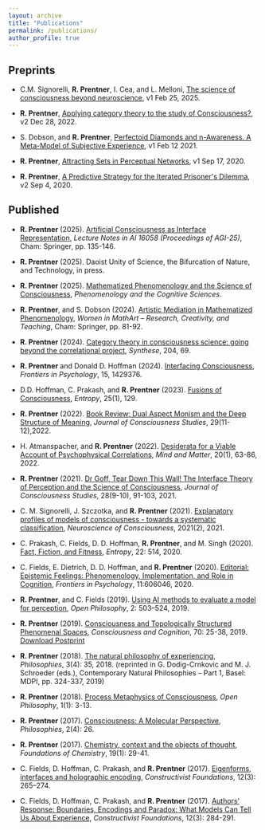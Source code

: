 ```yaml
---
layout: archive
title: "Publications"
permalink: /publications/
author_profile: true
---
```


<!-- {% if author.googlescholar %}
  You can also find my articles on <u><a href="{{author.googlescholar}}">my Google Scholar profile</a>.</u>
{% endif %}

{% include base_path %}

{% for post in site.publications reversed %}
  {% include archive-single.html %}
{% endfor %} -->

<!-- \* denotes equal contribution. -->

## Preprints 

* C.M. Signorelli, **R. Prentner**, I. Cea, and L. Melloni, [The science of consciousness beyond neuroscience](https://doi.org/10.31234/osf.io/bhj9t_v1), v1 Feb 25, 2025.

* **R. Prentner**, [Applying category theory to the study of Consciousness?](https://psyarxiv.com/3vhg9/), v2 Dec 28, 2022.

* S. Dobson, and **R. Prentner**, [Perfectoid Diamonds and n-Awareness. A Meta-Model of Subjective Experience](http://arxiv.org/abs/2102.07620), v1 Feb 12 2021.

* **R. Prentner**, [Attracting Sets in Perceptual Networks](https://arxiv.org/abs/2009.08101), v1 Sep 17, 2020.

* **R. Prentner**, [A Predictive Strategy for the Iterated Prisoner's Dilemma](https://arxiv.org/abs/2009.01668), v2 Sep 4, 2020.

## Published

* **R. Prentner** (2025). [Artificial Consciousness as Interface Representation](https://doi.org/10.48550/arXiv.2508.04383), *Lecture Notes in AI 16058 (Proceedings of AGI-25)*, Cham: Springer, pp. 135-146.

* **R. Prentner** (2025). Daoist Unity of Science, the Bifurcation of Nature, and Technology, in press.

* **R. Prentner** (2025). [Mathematized Phenomenology and the Science of Consciousness](https://doi.org/10.1007/s11097-025-10060-z), *Phenomenology and the Cognitive Sciences*.

* **R. Prentner**, and S. Dobson (2024). [Artistic Mediation in Mathematized Phenomenology](https://philarchive.org/archive/PREAMI-2), *Women in MathArt – Research, Creativity, and Teaching*, Cham: Springer, pp. 81-92.

* **R. Prentner** (2024). [Category theory in consciousness science: going beyond the correlational project](https://doi.org/10.1007/s11229-024-04718-5), *Synthese*, 204, 69.

* **R. Prentner** and Donald D. Hoffman (2024). [Interfacing Consciousness](https://doi.org/10.3389/fpsyg.2024.1429376), *Frontiers in Psychology*, 15, 1429376.

* D.D. Hoffman, C. Prakash, and **R. Prentner** (2023). [Fusions of Consciousness](https://doi.org/10.3390/e25010129), *Entropy*, 25(1), 129.

* **R. Prentner** (2022). [Book Review: Dual Aspect Monism and the Deep Structure of Meaning](https://doi.org/10.53765/20512201.29.11.232), *Journal of Consciousness Studies*, 29(11-12),2022.

* H. Atmanspacher, and **R. Prentner** (2022). [Desiderata for a Viable Account of Psychophysical Correlations](https://www.mindmatter.de/resources/pdf/atmprewww.pdf), *Mind and Matter*, 20(1), 63-86, 2022.

* **R. Prentner** (2021). [Dr Goff, Tear Down This Wall! The Interface Theory of Perception and the Science of Consciousness](https://philarchive.org/rec/PREDGT), *Journal of Consciousness Studies*, 28(9-10), 91-103, 2021.

* C. M. Signorelli, J. Szczotka, and **R. Prentner** (2021). [Explanatory profiles of models of consciousness - towards a systematic classification](https://doi.org/10.31234/osf.io/f5vdu), *Neuroscience of Consciousness*, 2021(2), 2021.

* C. Prakash, C. Fields, D. D. Hoffman, **R. Prentner**, and M. Singh (2020). [Fact, Fiction, and Fitness](https://doi.org/10.3390/e22050514), *Entropy*, 22: 514, 2020.

* C. Fields, E. Dietrich, D. D. Hoffman, and **R. Prentner** (2020). [Editorial: Epistemic Feelings: Phenomenology, Implementation, and Role in Cognition](https://doi.org/10.3389/fpsyg.2020.606046), *Frontiers in Psychology*, 11:606046, 2020. 

* **R. Prentner**, and C. Fields (2019). [Using AI methods to evaluate a model for perception](https://doi.org/10.1515/opphil-2019-0034), *Open Philosophy*, 2: 503–524, 2019.  

* **R. Prentner** (2019). [Consciousness and Topologically Structured Phenomenal Spaces](https://doi.org/10.1016/j.concog.2019.02.002), *Consciousness and Cognition*, 70: 25-38, 2019. [Download Postprint](10.31234/osf.io/at53n)

* **R. Prentner** (2018). [The natural philosophy of experiencing](https://doi.org/10.3390/philosophies3040035), *Philosophies*, 3(4): 35, 2018.  (reprinted in G. Dodig-Crnkovic and M. J. Schroeder (eds.), Contemporary Natural Philosophies – Part 1, Basel: MDPI, pp. 324-337, 2019)

* **R. Prentner** (2018). [Process Metaphysics of Consciousness](https://doi.org/10.1515/opphil-2018-0002), *Open Philosophy*, 1(1): 3-13. 

* **R. Prentner** (2017). [Consciousness: A Molecular Perspective](http://dx.doi.org/10.3390/philosophies2040026), *Philosophies*, 2(4): 26. 

* **R. Prentner** (2017). [Chemistry, context and the objects of thought](https://link.springer.com/article/10.1007/s10698-017-9273-8), *Foundations of Chemistry*, 19(1): 29-41.  

* C. Fields, D. Hoffman, C. Prakash, and **R. Prentner** (2017). [Eigenforms, interfaces and holographic encoding](http://constructivist.info/12/3/265), *Constructivist Foundations*, 12(3): 265–274. 

* C. Fields, D. Hoffman, C. Prakash, and **R. Prentner** (2017). [Authors’ Response: Boundaries, Encodings and Paradox: What Models Can Tell Us About Experience](http://constructivist.info/12/3/284), *Constructivist Foundations*, 12(3): 284-291. 
